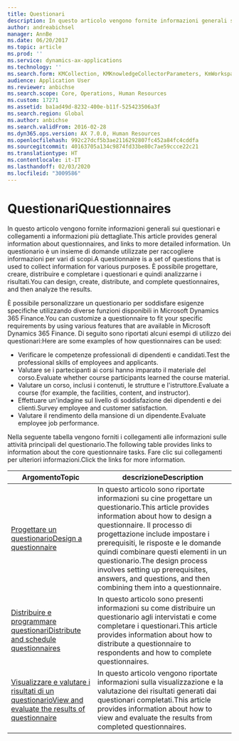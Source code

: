 ```yaml
---
title: Questionari
description: In questo articolo vengono fornite informazioni generali sui questionari e collegamenti a informazioni più dettagliate. Un questionario è un insieme di domande utilizzate per raccogliere informazioni per vari di scopi. È possibile progettare, creare, distribuire e completare i questionari e quindi analizzarne i risultati.
author: andreabichsel
manager: AnnBe
ms.date: 06/20/2017
ms.topic: article
ms.prod: ''
ms.service: dynamics-ax-applications
ms.technology: ''
ms.search.form: KMCollection, KMKnowledgeCollectorParameters, KmWorkspace
audience: Application User
ms.reviewer: anbichse
ms.search.scope: Core, Operations, Human Resources
ms.custom: 17271
ms.assetid: ba1ad49d-8232-400e-b11f-525423506a3f
ms.search.region: Global
ms.author: anbichse
ms.search.validFrom: 2016-02-28
ms.dyn365.ops.version: AX 7.0.0, Human Resources
ms.openlocfilehash: 992c27dcf5b3ae2116292807fc452a84fc4cddfa
ms.sourcegitcommit: 40163705a134c9874fd33be80c7ae59ccce22c21
ms.translationtype: HT
ms.contentlocale: it-IT
ms.lasthandoff: 02/03/2020
ms.locfileid: "3009586"
---
```

# <a name="questionnaires"></a><span data-ttu-id="f6f29-105">Questionari</span><span class="sxs-lookup"><span data-stu-id="f6f29-105">Questionnaires</span></span>

<span data-ttu-id="f6f29-106">In questo articolo vengono fornite informazioni generali sui questionari e collegamenti a informazioni più dettagliate.</span><span class="sxs-lookup"><span data-stu-id="f6f29-106">This article provides general information about questionnaires, and links to more detailed information.</span></span> <span data-ttu-id="f6f29-107">Un questionario è un insieme di domande utilizzate per raccogliere informazioni per vari di scopi.</span><span class="sxs-lookup"><span data-stu-id="f6f29-107">A questionnaire is a set of questions that is used to collect information for various purposes.</span></span> <span data-ttu-id="f6f29-108">È possibile progettare, creare, distribuire e completare i questionari e quindi analizzarne i risultati.</span><span class="sxs-lookup"><span data-stu-id="f6f29-108">You can design, create, distribute, and complete questionnaires, and then analyze the results.</span></span> 

<span data-ttu-id="f6f29-109">È possibile personalizzare un questionario per soddisfare esigenze specifiche utilizzando diverse funzioni disponibili in Microsoft Dynamics 365 Finance.</span><span class="sxs-lookup"><span data-stu-id="f6f29-109">You can customize a questionnaire to fit your specific requirements by using various features that are available in Microsoft Dynamics 365 Finance.</span></span> <span data-ttu-id="f6f29-110">Di seguito sono riportati alcuni esempi di utilizzo dei questionari:</span><span class="sxs-lookup"><span data-stu-id="f6f29-110">Here are some examples of how questionnaires can be used:</span></span>

-   <span data-ttu-id="f6f29-111">Verificare le competenze professionali di dipendenti e candidati.</span><span class="sxs-lookup"><span data-stu-id="f6f29-111">Test the professional skills of employees and applicants.</span></span>
-   <span data-ttu-id="f6f29-112">Valutare se i partecipanti ai corsi hanno imparato il materiale del corso.</span><span class="sxs-lookup"><span data-stu-id="f6f29-112">Evaluate whether course participants learned the course material.</span></span>
-   <span data-ttu-id="f6f29-113">Valutare un corso, inclusi i contenuti, le strutture e l'istruttore.</span><span class="sxs-lookup"><span data-stu-id="f6f29-113">Evaluate a course (for example, the facilities, content, and instructor).</span></span>
-   <span data-ttu-id="f6f29-114">Effettuare un'indagine sul livello di soddisfazione dei dipendenti e dei clienti.</span><span class="sxs-lookup"><span data-stu-id="f6f29-114">Survey employee and customer satisfaction.</span></span>
-   <span data-ttu-id="f6f29-115">Valutare il rendimento della mansione di un dipendente.</span><span class="sxs-lookup"><span data-stu-id="f6f29-115">Evaluate employee job performance.</span></span>

<span data-ttu-id="f6f29-116">Nella seguente tabella vengono forniti i collegamenti alle informazioni sulle attività principali del questionario.</span><span class="sxs-lookup"><span data-stu-id="f6f29-116">The following table provides links to information about the core questionnaire tasks.</span></span> <span data-ttu-id="f6f29-117">Fare clic sui collegamenti per ulteriori informazioni.</span><span class="sxs-lookup"><span data-stu-id="f6f29-117">Click the links for more information.</span></span>

| <span data-ttu-id="f6f29-118">Argomento</span><span class="sxs-lookup"><span data-stu-id="f6f29-118">Topic</span></span>| <span data-ttu-id="f6f29-119">descrizione</span><span class="sxs-lookup"><span data-stu-id="f6f29-119">Description</span></span>|
|------|------------|
| [<span data-ttu-id="f6f29-120">Progettare un questionario</span><span class="sxs-lookup"><span data-stu-id="f6f29-120">Design a questionnaire</span></span>](hr-learning-design-questionnaires.md) | <span data-ttu-id="f6f29-121">In questo articolo sono riportate informazioni su cine progettare un questionario.</span><span class="sxs-lookup"><span data-stu-id="f6f29-121">This article provides information about how to design a questionnaire.</span></span> <span data-ttu-id="f6f29-122">Il processo di progettazione include impostare i prerequisiti, le risposte e le domande quindi combinare questi elementi in un questionario.</span><span class="sxs-lookup"><span data-stu-id="f6f29-122">The design process involves setting up prerequisites, answers, and questions, and then combining them into a questionnaire.</span></span> |
| [<span data-ttu-id="f6f29-123">Distribuire e programmare questionari</span><span class="sxs-lookup"><span data-stu-id="f6f29-123">Distribute and schedule questionnaires</span></span>](hr-learning-distribute-questionnaires.md) | <span data-ttu-id="f6f29-124">In questo articolo sono presenti informazioni su come distribuire un questionario agli intervistati e come completare i questionari.</span><span class="sxs-lookup"><span data-stu-id="f6f29-124">This article provides information about how to distribute a questionnaire to respondents and how to complete questionnaires.</span></span> |
| [<span data-ttu-id="f6f29-125">Visualizzare e valutare i risultati di un questionario</span><span class="sxs-lookup"><span data-stu-id="f6f29-125">View and evaluate the results of questionnaire</span></span>](hr-learning-evaluate-questionnaire-results.md) | <span data-ttu-id="f6f29-126">In questo articolo vengono riportate informazioni sulla visualizzazione e la valutazione dei risultati generati dai questionari completati.</span><span class="sxs-lookup"><span data-stu-id="f6f29-126">This article provides information about how to view and evaluate the results from completed questionnaires.</span></span> |
